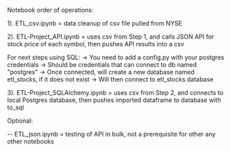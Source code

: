 Notebook order of operations:

1). ETL_csv.ipynb = data cleanup of csv file pulled from NYSE

2). ETL-Project_API.ipynb = uses csv from Step 1,
    and calls JSON API for stock price of each symbol,
    then pushes API results into a csv

For next steps using SQL:
-> You need to add a config.py with your postgres credentials
-> Should be credentials that can connect to db named "postgres"
-> Once connected, will create a new database named etl_stocks, if it does not exist
-> Will then connect to etl_stocks database

3). ETL-Project_SQLAlchemy.ipynb = uses csv from Step 2,
    and connects to local Postgres database, then
    pushes imported dataframe to database with to_sql


Optional:

-- ETL_json.ipynb = testing of API in bulk, not a
    prerequisite for other any other notebooks
